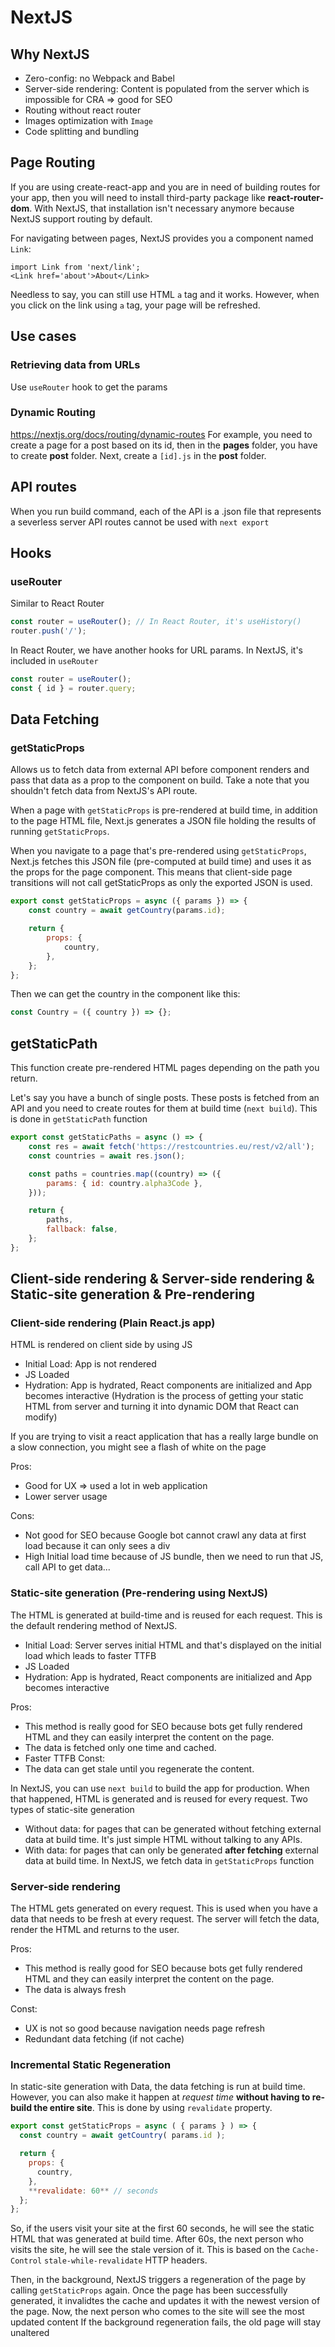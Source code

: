 # NextJS

## Why NextJS

- Zero-config: no Webpack and Babel
- Server-side rendering: Content is populated from the server which is impossible for CRA => good for SEO
- Routing without react router
- Images optimization with `Image`
- Code splitting and bundling

## Page Routing

If you are using create-react-app and you are in need of building routes for your app, then you will need to install third-party package like **react-router-dom**. With NextJS, that installation isn't necessary anymore because NextJS support routing by default.

For navigating between pages, NextJS provides you a component named `Link`:

```JSX
import Link from 'next/link';
<Link href='about'>About</Link>
```

Needless to say, you can still use HTML `a` tag and it works. However, when you click on the link using `a` tag, your page will be refreshed.

## Use cases

### Retrieving data from URLs

Use `useRouter` hook to get the params

### Dynamic Routing

<https://nextjs.org/docs/routing/dynamic-routes>
For example, you need to create a page for a post based on its id, then in the **pages** folder, you have to create **post** folder. Next, create a `[id].js` in the **post** folder.

## API routes

When you run build command, each of the API is a .json file that represents a severless server
API routes cannot be used with `next export`

## Hooks

### useRouter

Similar to React Router

```javascript
const router = useRouter(); // In React Router, it's useHistory()
router.push('/');
```

In React Router, we have another hooks for URL params. In NextJS, it's included in `useRouter`

```javascript
const router = useRouter();
const { id } = router.query;
```

## Data Fetching

### getStaticProps

Allows us to fetch data from external API before component renders and pass that data as a prop to the component on build.
Take a note that you shouldn't fetch data from NextJS's API route.

When a page with `getStaticProps` is pre-rendered at build time, in addition to the page HTML file, Next.js generates a JSON file holding the results of running `getStaticProps`.

When you navigate to a page that's pre-rendered using `getStaticProps`, Next.js fetches this JSON file (pre-computed at build time) and uses it as the props for the page component. This means that client-side page transitions will not call getStaticProps as only the exported JSON is used.

```javascript
export const getStaticProps = async ({ params }) => {
	const country = await getCountry(params.id);

	return {
		props: {
			country,
		},
	};
};
```

Then we can get the country in the component like this:

```javascript
const Country = ({ country }) => {};
```

## getStaticPath

This function create pre-rendered HTML pages depending on the path you return.

Let's say you have a bunch of single posts. These posts is fetched from an API and you need to create routes for them at build time (`next build`). This is done in `getStaticPath` function

```js
export const getStaticPaths = async () => {
	const res = await fetch('https://restcountries.eu/rest/v2/all');
	const countries = await res.json();

	const paths = countries.map((country) => ({
		params: { id: country.alpha3Code },
	}));

	return {
		paths,
		fallback: false,
	};
};
```

## Client-side rendering & Server-side rendering & Static-site generation & Pre-rendering

### Client-side rendering (Plain React.js app)

HTML is rendered on client side by using JS

- Initial Load: App is not rendered
- JS Loaded
- Hydration: App is hydrated, React components are initialized and App becomes interactive (Hydration is the process of getting your static HTML from server and turning it into dynamic DOM that React can modify)

If you are trying to visit a react application that has a really large bundle on a slow connection, you might see a flash of white on the page

Pros:

- Good for UX => used a lot in web application
- Lower server usage

Cons:

- Not good for SEO because Google bot cannot crawl any data at first load because it can only sees a div
- High Initial load time because of JS bundle, then we need to run that JS, call API to get data...

### Static-site generation (Pre-rendering using NextJS)

The HTML is generated at build-time and is reused for each request. This is the default rendering method of NextJS.

- Initial Load: Server serves initial HTML and that's displayed on the initial load which leads to faster TTFB
- JS Loaded
- Hydration: App is hydrated, React components are initialized and App becomes interactive

Pros:

- This method is really good for SEO because bots get fully rendered HTML and they can easily interpret the content on the page.
- The data is fetched only one time and cached.
- Faster TTFB
  Const:
- The data can get stale until you regenerate the content.

In NextJS, you can use `next build` to build the app for production. When that happened, HTML is generated and is reused for every request. Two types of static-site generation

- Without data: for pages that can be generated without fetching external data at build time. It's just simple HTML without talking to any APIs.
- With data: for pages that can only be generated **after fetching** external data at build time. In NextJS, we fetch data in `getStaticProps` function

### Server-side rendering

The HTML gets generated on every request. This is used when you have a data that needs to be fresh at every request. The server will fetch the data, render the HTML and returns to the user.

Pros:

- This method is really good for SEO because bots get fully rendered HTML and they can easily interpret the content on the page.
- The data is always fresh

Const:
- UX is not so good because navigation needs page refresh
- Redundant data fetching (if not cache)

### Incremental Static Regeneration

In static-site generation with Data, the data fetching is run at build time. However, you can also make it happen at <i>request time</i> **without having to re-build the entire site**. This is done by using `revalidate` property.

```javascript
export const getStaticProps = async ( { params } ) => {
  const country = await getCountry( params.id );

  return {
    props: {
      country,
    },
    **revalidate: 60** // seconds
  };
};
```

So, if the users visit your site at the first 60 seconds, he will see the static HTML that was generated at build time. After 60s, the next person who visits the site, he will see the stale version of it. This is based on the `Cache-Control` `stale-while-revalidate` HTTP headers.

Then, in the background, NextJS triggers a regeneration of the page by calling `getStaticProps` again. Once the page has been successfully generated, it invalidtes the cache and updates it with the newest version of the page. Now, the next person who comes to the site will see the most updated content
If the background regeneration fails, the old page will stay unaltered
